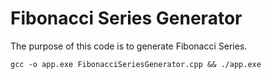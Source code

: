 # Fibonacci Series Generator

The purpose of this code is to generate Fibonacci Series.

```shell
gcc -o app.exe FibonacciSeriesGenerator.cpp && ./app.exe
```
